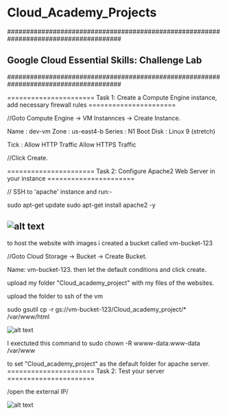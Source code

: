 # Cloud_Academy_Projects

######################################################################################
## Google Cloud Essential Skills: Challenge Lab                                     ##
######################################################################################


====================== Task 1: Create a Compute Engine instance, add necessary firewall rules ======================

//Goto Compute Engine -> VM Instannces -> Create Instance.

   Name : dev-vm
   Zone : us-east4-b
   Series : N1
   Boot Disk : Linux 9 (stretch)
   
   Tick : Allow HTTP Traffic
          Allow HTTPS Traffic
          
//Click Create.

====================== Task 2: Configure Apache2 Web Server in your instance ======================

// SSH to 'apache' instance and run:-

sudo apt-get update
sudo apt-get install apache2 -y

![alt text](https://github.com/[username]/[reponame]/blob/[branch]/image.jpg?raw=true)
------------------------------------------------------------------------------

to host the website with images i created a bucket called vm-bucket-123

//Goto Cloud Storage -> Bucket -> Create Bucket.

Name: vm-bucket-123.
then let the default conditions and click create.

upload my folder "Cloud_academy_project" with my files of the websites.


upload the folder to ssh of the vm 

sudo gsutil cp -r gs://vm-bucket-123/Cloud_academy_project/* /var/www/html

![alt text](https://github.com/[username]/[reponame]/blob/[branch]/image.jpg?raw=true)

I exectuted this command to sudo chown -R wwww-data:www-data /var/www

to set "Cloud_academy_project" as the default folder for apache server.
====================== Task 2: Test your server ======================

/open the external IP/

![alt text](https://github.com/[username]/[reponame]/blob/[branch]/image.jpg?raw=true)



